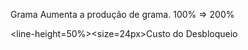 Grama</size>
</line-height>
Aumenta a produção de grama.
100% => 200%

<line-height=50%><size=24px>Custo do Desbloqueio 